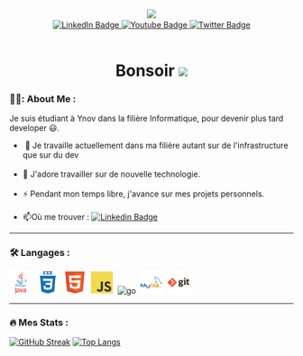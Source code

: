 <div id="header" align="center">
  <img src="https://media.giphy.com/media/M9gbBd9nbDrOTu1Mqx/giphy.gif" width="100"/>
</div>
<div id="badges" align="center">
  <a href="https://www.linkedin.com/in/eoghan-marconi-843a70273/">
    <img src="https://img.shields.io/badge/LinkedIn-blue?style=for-the-badge&logo=linkedin&logoColor=white" alt="LinkedIn Badge"/>
  </a>
  <a href="https://www.youtube.com/channel/UCq4Mg88D6uneLemxc9mjHGw">
    <img src="https://img.shields.io/badge/YouTube-red?style=for-the-badge&logo=youtube&logoColor=white" alt="Youtube Badge"/>
  </a>
  <a href="your-twitter-URL">
    <img src="https://img.shields.io/badge/Twitter-blue?style=for-the-badge&logo=twitter&logoColor=white" alt="Twitter Badge"/>
  </a>
</div>
<div align="center">
  <img src="https://komarev.com/ghpvc/?username=EoghanYnov&style=flat-square&color=blue" alt=""/>
</div>
<h1 align="center">
  Bonsoir
  <img src="https://media.giphy.com/media/hvRJCLFzcasrR4ia7z/giphy.gif" width="30px"/>
</h1>
<div align="center">
</div>

### 👨‍💻: About Me :
Je suis étudiant à Ynov dans la filière Informatique, pour devenir plus tard developer :smiley:.

-  :telescope: Je travaille actuellement dans ma filière autant sur de l'infrastructure que sur du dev <br><br>
- :seedling: J'adore travailler sur de nouvelle technologie.<br><br>
- :zap: Pendant mon temps libre, j'avance sur mes projets personnels.<br><br>
- :mailbox:Où me trouver : [![Linkedin Badge](https://img.shields.io/badge/-Eoghan-blue?style=flat&logo=Linkedin&logoColor=white)](www.linkedin.com/in/eoghan-marconi-843a70273)
---
### :hammer_and_wrench: Langages :
<div>
  <img src="https://github.com/devicons/devicon/blob/master/icons/java/java-original-wordmark.svg" title="Java" alt="Java" width="40" height="40"/>&nbsp;
  <img src="https://github.com/devicons/devicon/blob/master/icons/css3/css3-plain-wordmark.svg"  title="CSS3" alt="CSS" width="40" height="40"/>&nbsp;
  <img src="https://github.com/devicons/devicon/blob/master/icons/html5/html5-original.svg" title="HTML5" alt="HTML" width="40" height="40"/>&nbsp;
  <img src="https://github.com/devicons/devicon/blob/master/icons/javascript/javascript-original.svg" title="JavaScript" alt="JavaScript" width="40" height="40"/>&nbsp;
  <img src="https://go.dev/blog/go-brand/Go-Logo/PNG/Go-Logo_Blue.png" title="golang" alt="go" width="40" height="40"/>&nbsp;
  <img src="https://github.com/devicons/devicon/blob/master/icons/mysql/mysql-original-wordmark.svg" title="MySQL"  alt="MySQL" width="40" height="40"/>&nbsp;
  <img src="https://github.com/devicons/devicon/blob/master/icons/git/git-original-wordmark.svg" title="Git" **alt="Git" width="40" height="40"/>&nbsp;
</div>

---
### :fire: Mes Stats :
[![GitHub Streak](http://github-readme-streak-stats.herokuapp.com?user=EoghanYnov&theme=dark&background=000000)](https://git.io/streak-stats)
[![Top Langs](https://github-readme-stats.vercel.app/api/top-langs/?username=EoghanYnov&layout=compact&theme=vision-friendly-dark)](https://github.com/anuraghazra/github-readme-stats)
